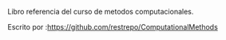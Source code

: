 Libro referencia del curso de metodos computacionales. 

Escrito por :https://github.com/restrepo/ComputationalMethods
